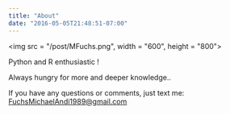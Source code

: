 ```yaml
---
title: "About"
date: "2016-05-05T21:48:51-07:00"
---
```


<img src = "/post/MFuchs.png", width = "600", height = "800">


Python and R enthusiastic !

Always hungry for more and deeper knowledge..

If you have any questions or comments, just text me: FuchsMichaelAndi1989@gmail.com
